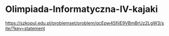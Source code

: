 # Olimpiada-Informatyczna-IV-kajaki

https://szkopul.edu.pl/problemset/problem/qcEpw4SfiiE9VBmBrUz2LgW3/site/?key=statement

